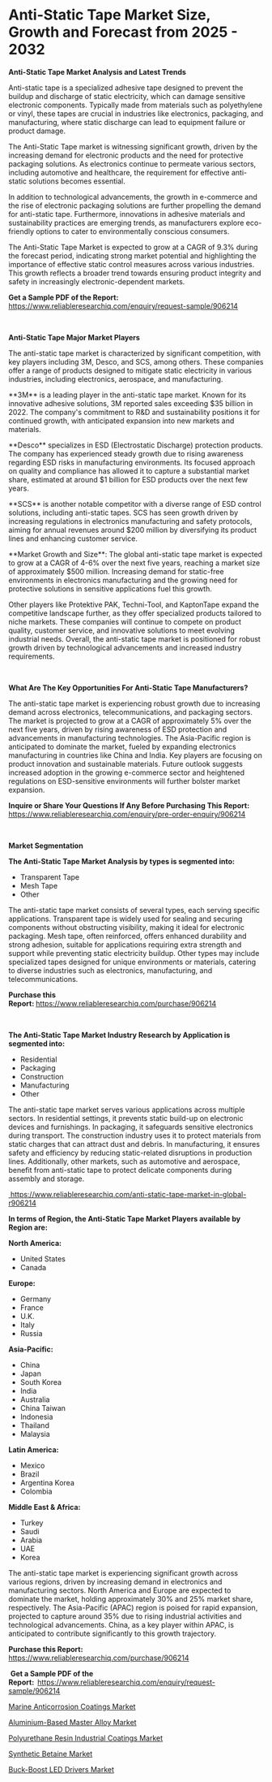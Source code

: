 <p><h1>Anti-Static Tape Market Size, Growth and Forecast from 2025 - 2032</h1></p><p><strong>Anti-Static Tape Market Analysis and Latest Trends</strong></p>
<p><p>Anti-static tape is a specialized adhesive tape designed to prevent the buildup and discharge of static electricity, which can damage sensitive electronic components. Typically made from materials such as polyethylene or vinyl, these tapes are crucial in industries like electronics, packaging, and manufacturing, where static discharge can lead to equipment failure or product damage. </p><p>The Anti-Static Tape market is witnessing significant growth, driven by the increasing demand for electronic products and the need for protective packaging solutions. As electronics continue to permeate various sectors, including automotive and healthcare, the requirement for effective anti-static solutions becomes essential. </p><p>In addition to technological advancements, the growth in e-commerce and the rise of electronic packaging solutions are further propelling the demand for anti-static tape. Furthermore, innovations in adhesive materials and sustainability practices are emerging trends, as manufacturers explore eco-friendly options to cater to environmentally conscious consumers.</p><p>The Anti-Static Tape Market is expected to grow at a CAGR of 9.3% during the forecast period, indicating strong market potential and highlighting the importance of effective static control measures across various industries. This growth reflects a broader trend towards ensuring product integrity and safety in increasingly electronic-dependent markets.</p></p>
<p><strong>Get a Sample PDF of the Report:&nbsp;</strong> <a href="https://www.reliableresearchiq.com/enquiry/request-sample/906214?utm_campaign=1129&utm_medium=2&utm_source=Github&utm_content=ia&utm_term=21032025&utm_id=anti-static-tape">https://www.reliableresearchiq.com/enquiry/request-sample/906214</a></p>
<p>&nbsp;</p>
<p><strong>Anti-Static Tape Major Market Players</strong></p>
<p><p>The anti-static tape market is characterized by significant competition, with key players including 3M, Desco, and SCS, among others. These companies offer a range of products designed to mitigate static electricity in various industries, including electronics, aerospace, and manufacturing.</p><p>**3M** is a leading player in the anti-static tape market. Known for its innovative adhesive solutions, 3M reported sales exceeding $35 billion in 2022. The company's commitment to R&D and sustainability positions it for continued growth, with anticipated expansion into new markets and materials.</p><p>**Desco** specializes in ESD (Electrostatic Discharge) protection products. The company has experienced steady growth due to rising awareness regarding ESD risks in manufacturing environments. Its focused approach on quality and compliance has allowed it to capture a substantial market share, estimated at around $1 billion for ESD products over the next few years.</p><p>**SCS** is another notable competitor with a diverse range of ESD control solutions, including anti-static tapes. SCS has seen growth driven by increasing regulations in electronics manufacturing and safety protocols, aiming for annual revenues around $200 million by diversifying its product lines and enhancing customer service.</p><p>**Market Growth and Size**: The global anti-static tape market is expected to grow at a CAGR of 4-6% over the next five years, reaching a market size of approximately $500 million. Increasing demand for static-free environments in electronics manufacturing and the growing need for protective solutions in sensitive applications fuel this growth.</p><p>Other players like Protektive PAK, Techni-Tool, and KaptonTape expand the competitive landscape further, as they offer specialized products tailored to niche markets. These companies will continue to compete on product quality, customer service, and innovative solutions to meet evolving industrial needs. Overall, the anti-static tape market is positioned for robust growth driven by technological advancements and increased industry requirements.</p></p>
<p>&nbsp;</p>
<p><strong>What Are The Key Opportunities For Anti-Static Tape Manufacturers?</strong></p>
<p><p>The anti-static tape market is experiencing robust growth due to increasing demand across electronics, telecommunications, and packaging sectors. The market is projected to grow at a CAGR of approximately 5% over the next five years, driven by rising awareness of ESD protection and advancements in manufacturing technologies. The Asia-Pacific region is anticipated to dominate the market, fueled by expanding electronics manufacturing in countries like China and India. Key players are focusing on product innovation and sustainable materials. Future outlook suggests increased adoption in the growing e-commerce sector and heightened regulations on ESD-sensitive environments will further bolster market expansion.</p></p>
<p><strong>Inquire or Share Your Questions If Any Before Purchasing This Report:</strong> <a href="https://www.reliableresearchiq.com/enquiry/pre-order-enquiry/906214?utm_campaign=1129&utm_medium=2&utm_source=Github&utm_content=ia&utm_term=21032025&utm_id=anti-static-tape">https://www.reliableresearchiq.com/enquiry/pre-order-enquiry/906214</a></p>
<p>&nbsp;</p>
<p><strong>Market Segmentation</strong></p>
<p><strong>The Anti-Static Tape Market Analysis by types is segmented into:</strong></p>
<p><ul><li>Transparent Tape</li><li>Mesh Tape</li><li>Other</li></ul></p>
<p><p>The anti-static tape market consists of several types, each serving specific applications. Transparent tape is widely used for sealing and securing components without obstructing visibility, making it ideal for electronic packaging. Mesh tape, often reinforced, offers enhanced durability and strong adhesion, suitable for applications requiring extra strength and support while preventing static electricity buildup. Other types may include specialized tapes designed for unique environments or materials, catering to diverse industries such as electronics, manufacturing, and telecommunications.</p></p>
<p><strong>Purchase this Report:&nbsp;</strong><a href="https://www.reliableresearchiq.com/purchase/906214?utm_campaign=1129&utm_medium=2&utm_source=Github&utm_content=ia&utm_term=21032025&utm_id=anti-static-tape">https://www.reliableresearchiq.com/purchase/906214</a></p>
<p>&nbsp;</p>
<p><strong>The Anti-Static Tape Market Industry Research by Application is segmented into:</strong></p>
<p><ul><li>Residential</li><li>Packaging</li><li>Construction</li><li>Manufacturing</li><li>Other</li></ul></p>
<p><p>The anti-static tape market serves various applications across multiple sectors. In residential settings, it prevents static build-up on electronic devices and furnishings. In packaging, it safeguards sensitive electronics during transport. The construction industry uses it to protect materials from static charges that can attract dust and debris. In manufacturing, it ensures safety and efficiency by reducing static-related disruptions in production lines. Additionally, other markets, such as automotive and aerospace, benefit from anti-static tape to protect delicate components during assembly and storage.</p></p>
<p><a href="https://www.reliableresearchiq.com/anti-static-tape-market-in-global-r906214?utm_campaign=1129&utm_medium=2&utm_source=Github&utm_content=ia&utm_term=21032025&utm_id=anti-static-tape">&nbsp;https://www.reliableresearchiq.com/anti-static-tape-market-in-global-r906214</a></p>
<p><strong>In terms of Region, the Anti-Static Tape Market Players available by Region are:</strong></p>
<p>
    <p> <strong> North America: </strong>
        <ul>
            <li>United States</li>
            <li>Canada</li>
        </ul>
        </p> 
    <p> <strong> Europe: </strong>
        <ul>
            <li>Germany</li>
            <li>France</li>
            <li>U.K.</li>
            <li>Italy</li>
            <li>Russia</li>
        </ul>
        </p> 
    <p> <strong> Asia-Pacific: </strong>
        <ul>
            <li>China</li>
            <li>Japan</li>
            <li>South Korea</li>
            <li>India</li>
            <li>Australia</li>
            <li>China Taiwan</li>
            <li>Indonesia</li>
            <li>Thailand</li>
            <li>Malaysia</li>
        </ul>
        </p> 
    <p> <strong> Latin America: </strong>
        <ul>
            <li>Mexico</li>
            <li>Brazil</li>
            <li>Argentina Korea</li>
            <li>Colombia</li>
        </ul>
        </p> 
    <p> <strong> Middle East & Africa: </strong>
        <ul>
            <li>Turkey</li>
            <li>Saudi</li>
            <li>Arabia</li>
            <li>UAE</li>
            <li>Korea</li>
        </ul>
    </p>
    </p>
<p><p>The anti-static tape market is experiencing significant growth across various regions, driven by increasing demand in electronics and manufacturing sectors. North America and Europe are expected to dominate the market, holding approximately 30% and 25% market share, respectively. The Asia-Pacific (APAC) region is poised for rapid expansion, projected to capture around 35% due to rising industrial activities and technological advancements. China, as a key player within APAC, is anticipated to contribute significantly to this growth trajectory.</p></p>
<p><strong>Purchase this Report: </strong><a href="https://www.reliableresearchiq.com/purchase/906214?utm_campaign=1129&utm_medium=2&utm_source=Github&utm_content=ia&utm_term=21032025&utm_id=anti-static-tape">https://www.reliableresearchiq.com/purchase/906214</a></p>
<p>&nbsp;<strong>Get a Sample PDF of the Report:&nbsp;&nbsp;</strong><a href="https://www.reliableresearchiq.com/enquiry/request-sample/906214?utm_campaign=1129&utm_medium=2&utm_source=Github&utm_content=ia&utm_term=21032025&utm_id=anti-static-tape">https://www.reliableresearchiq.com/enquiry/request-sample/906214</a></p>
<p><strong></strong></p>
<p><p><a href="https://github.com/stunzkocotpv/Market-Research-Report-List-1/blob/main/marine-anticorrosion-coatings-market.md?utm_campaign=1129&utm_medium=2&utm_source=Github&utm_content=ia&utm_term=21032025&utm_id=anti-static-tape">Marine Anticorrosion Coatings Market</a></p><p><a href="https://github.com/sulvantomppa/Market-Research-Report-List-1/blob/main/aluminium-based-master-alloy-market.md?utm_campaign=1129&utm_medium=2&utm_source=Github&utm_content=ia&utm_term=21032025&utm_id=anti-static-tape">Aluminium-Based Master Alloy Market</a></p><p><a href="https://github.com/snapetylerho/Market-Research-Report-List-1/blob/main/polyurethane-resin-industrial-coatings-market.md?utm_campaign=1129&utm_medium=2&utm_source=Github&utm_content=ia&utm_term=21032025&utm_id=anti-static-tape">Polyurethane Resin Industrial Coatings Market</a></p><p><a href="https://github.com/iwanesucices/Market-Research-Report-List-1/blob/main/synthetic-betaine-market.md?utm_campaign=1129&utm_medium=2&utm_source=Github&utm_content=ia&utm_term=21032025&utm_id=anti-static-tape">Synthetic Betaine Market</a></p><p><a href="https://github.com/hatlepigna2s/Market-Research-Report-List-1/blob/main/buck-boost-led-drivers-market.md?utm_campaign=1129&utm_medium=2&utm_source=Github&utm_content=ia&utm_term=21032025&utm_id=anti-static-tape">Buck-Boost LED Drivers Market</a></p></p>